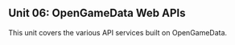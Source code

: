 ## Unit 06: OpenGameData Web APIs

This unit covers the various API services built on OpenGameData.
